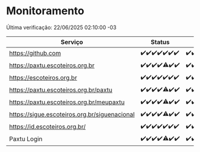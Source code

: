 # Monitoramento

Última verificação: 22/06/2025 02:10:00 -03

|Serviço|Status|Últimas 24h|
|---|---|---|
|https://github.com|<span title="2025-06-15: OK=23">✔️</span><span title="2025-06-16: OK=23">✔️</span><span title="2025-06-17: OK=23">✔️</span><span title="2025-06-18: OK=23">✔️</span><span title="2025-06-19: OK=23">✔️</span><span title="2025-06-20: OK=23">✔️</span><span title="2025-06-21: OK=5">✔️</span>|<span title="21/06/2025 03:12:00 -03 : 200">✔️</span><span title="21/06/2025 04:09:00 -03 : 200">✔️</span><span title="21/06/2025 05:11:00 -03 : 200">✔️</span><span title="21/06/2025 06:08:00 -03 : 200">✔️</span><span title="21/06/2025 07:09:00 -03 : 200">✔️</span><span title="21/06/2025 08:07:00 -03 : 200">✔️</span><span title="21/06/2025 09:15:00 -03 : 200">✔️</span><span title="21/06/2025 10:19:00 -03 : 200">✔️</span><span title="21/06/2025 11:08:00 -03 : 200">✔️</span><span title="21/06/2025 12:08:00 -03 : 200">✔️</span><span title="21/06/2025 13:10:00 -03 : 200">✔️</span><span title="21/06/2025 14:07:00 -03 : 200">✔️</span><span title="21/06/2025 15:11:00 -03 : 200">✔️</span><span title="21/06/2025 16:06:00 -03 : 200">✔️</span><span title="21/06/2025 17:09:00 -03 : 200">✔️</span><span title="21/06/2025 18:07:00 -03 : 200">✔️</span><span title="21/06/2025 19:08:00 -03 : 200">✔️</span><span title="21/06/2025 20:09:00 -03 : 200">✔️</span><span title="21/06/2025 21:54:00 -03 : 200">✔️</span><span title="21/06/2025 23:49:00 -03 : 200">✔️</span><span title="22/06/2025 00:47:00 -03 : 200">✔️</span><span title="22/06/2025 01:21:00 -03 : 200">✔️</span><span title="22/06/2025 02:10:00 -03 : 200">✔️</span>|
|https://paxtu.escoteiros.org.br|<span title="2025-06-15: OK=23">✔️</span><span title="2025-06-16: OK=23">✔️</span><span title="2025-06-17: OK=23">✔️</span><span title="2025-06-18: OK=23">✔️</span><span title="2025-06-19: OK=22, Falhas=1">⚠️</span><span title="2025-06-20: OK=23">✔️</span><span title="2025-06-21: OK=5">✔️</span>|<span title="21/06/2025 03:12:00 -03 : 200">✔️</span><span title="21/06/2025 04:09:00 -03 : 200">✔️</span><span title="21/06/2025 05:11:00 -03 : 200">✔️</span><span title="21/06/2025 06:08:00 -03 : 200">✔️</span><span title="21/06/2025 07:09:00 -03 : 200">✔️</span><span title="21/06/2025 08:07:00 -03 : 200">✔️</span><span title="21/06/2025 09:15:00 -03 : 200">✔️</span><span title="21/06/2025 10:19:00 -03 : 200">✔️</span><span title="21/06/2025 11:08:00 -03 : 200">✔️</span><span title="21/06/2025 12:08:00 -03 : 200">✔️</span><span title="21/06/2025 13:10:00 -03 : 200">✔️</span><span title="21/06/2025 14:07:00 -03 : 200">✔️</span><span title="21/06/2025 15:11:00 -03 : 200">✔️</span><span title="21/06/2025 16:06:00 -03 : 200">✔️</span><span title="21/06/2025 17:09:00 -03 : 200">✔️</span><span title="21/06/2025 18:07:00 -03 : 200">✔️</span><span title="21/06/2025 19:08:00 -03 : 200">✔️</span><span title="21/06/2025 20:09:00 -03 : 200">✔️</span><span title="21/06/2025 21:54:00 -03 : 200">✔️</span><span title="21/06/2025 23:49:00 -03 : 200">✔️</span><span title="22/06/2025 00:47:00 -03 : 200">✔️</span><span title="22/06/2025 01:21:00 -03 : 200">✔️</span><span title="22/06/2025 02:10:00 -03 : 200">✔️</span>|
|https://escoteiros.org.br|<span title="2025-06-15: OK=23">✔️</span><span title="2025-06-16: OK=23">✔️</span><span title="2025-06-17: OK=23">✔️</span><span title="2025-06-18: OK=23">✔️</span><span title="2025-06-19: OK=23">✔️</span><span title="2025-06-20: OK=23">✔️</span><span title="2025-06-21: OK=5">✔️</span>|<span title="21/06/2025 03:12:00 -03 : 200">✔️</span><span title="21/06/2025 04:09:00 -03 : 200">✔️</span><span title="21/06/2025 05:11:00 -03 : 200">✔️</span><span title="21/06/2025 06:08:00 -03 : 200">✔️</span><span title="21/06/2025 07:09:00 -03 : 200">✔️</span><span title="21/06/2025 08:07:00 -03 : 200">✔️</span><span title="21/06/2025 09:15:00 -03 : 200">✔️</span><span title="21/06/2025 10:19:00 -03 : 200">✔️</span><span title="21/06/2025 11:08:00 -03 : 200">✔️</span><span title="21/06/2025 12:08:00 -03 : 200">✔️</span><span title="21/06/2025 13:10:00 -03 : 200">✔️</span><span title="21/06/2025 14:07:00 -03 : 200">✔️</span><span title="21/06/2025 15:11:00 -03 : 200">✔️</span><span title="21/06/2025 16:06:00 -03 : 200">✔️</span><span title="21/06/2025 17:09:00 -03 : 200">✔️</span><span title="21/06/2025 18:07:00 -03 : 200">✔️</span><span title="21/06/2025 19:08:00 -03 : 200">✔️</span><span title="21/06/2025 20:09:00 -03 : 200">✔️</span><span title="21/06/2025 21:54:00 -03 : 200">✔️</span><span title="21/06/2025 23:49:00 -03 : 200">✔️</span><span title="22/06/2025 00:47:00 -03 : 200">✔️</span><span title="22/06/2025 01:21:00 -03 : 200">✔️</span><span title="22/06/2025 02:10:00 -03 : 200">✔️</span>|
|https://paxtu.escoteiros.org.br/paxtu|<span title="2025-06-15: OK=23">✔️</span><span title="2025-06-16: OK=23">✔️</span><span title="2025-06-17: OK=23">✔️</span><span title="2025-06-18: OK=23">✔️</span><span title="2025-06-19: OK=22, Falhas=1">⚠️</span><span title="2025-06-20: OK=23">✔️</span><span title="2025-06-21: OK=5">✔️</span>|<span title="21/06/2025 03:12:00 -03 : 200">✔️</span><span title="21/06/2025 04:09:00 -03 : 200">✔️</span><span title="21/06/2025 05:11:00 -03 : 200">✔️</span><span title="21/06/2025 06:08:00 -03 : 200">✔️</span><span title="21/06/2025 07:09:00 -03 : 200">✔️</span><span title="21/06/2025 08:07:00 -03 : 200">✔️</span><span title="21/06/2025 09:15:00 -03 : 200">✔️</span><span title="21/06/2025 10:19:00 -03 : 200">✔️</span><span title="21/06/2025 11:08:00 -03 : 200">✔️</span><span title="21/06/2025 12:08:00 -03 : 200">✔️</span><span title="21/06/2025 13:10:00 -03 : 200">✔️</span><span title="21/06/2025 14:07:00 -03 : 200">✔️</span><span title="21/06/2025 15:11:00 -03 : 200">✔️</span><span title="21/06/2025 16:06:00 -03 : 200">✔️</span><span title="21/06/2025 17:09:00 -03 : 200">✔️</span><span title="21/06/2025 18:07:00 -03 : 200">✔️</span><span title="21/06/2025 19:08:00 -03 : 200">✔️</span><span title="21/06/2025 20:09:00 -03 : 200">✔️</span><span title="21/06/2025 21:54:00 -03 : 200">✔️</span><span title="21/06/2025 23:49:00 -03 : 200">✔️</span><span title="22/06/2025 00:47:00 -03 : 200">✔️</span><span title="22/06/2025 01:21:00 -03 : 200">✔️</span><span title="22/06/2025 02:10:00 -03 : 200">✔️</span>|
|https://paxtu.escoteiros.org.br/meupaxtu|<span title="2025-06-15: OK=23">✔️</span><span title="2025-06-16: OK=23">✔️</span><span title="2025-06-17: OK=23">✔️</span><span title="2025-06-18: OK=23">✔️</span><span title="2025-06-19: OK=22, Falhas=1">⚠️</span><span title="2025-06-20: OK=23">✔️</span><span title="2025-06-21: OK=5">✔️</span>|<span title="21/06/2025 03:12:00 -03 : 200">✔️</span><span title="21/06/2025 04:09:00 -03 : 200">✔️</span><span title="21/06/2025 05:11:00 -03 : 200">✔️</span><span title="21/06/2025 06:08:00 -03 : 200">✔️</span><span title="21/06/2025 07:09:00 -03 : 200">✔️</span><span title="21/06/2025 08:07:00 -03 : 200">✔️</span><span title="21/06/2025 09:15:00 -03 : 200">✔️</span><span title="21/06/2025 10:19:00 -03 : 200">✔️</span><span title="21/06/2025 11:08:00 -03 : 200">✔️</span><span title="21/06/2025 12:08:00 -03 : 200">✔️</span><span title="21/06/2025 13:10:00 -03 : 200">✔️</span><span title="21/06/2025 14:07:00 -03 : 200">✔️</span><span title="21/06/2025 15:11:00 -03 : 200">✔️</span><span title="21/06/2025 16:06:00 -03 : 200">✔️</span><span title="21/06/2025 17:09:00 -03 : 200">✔️</span><span title="21/06/2025 18:07:00 -03 : 200">✔️</span><span title="21/06/2025 19:08:00 -03 : 200">✔️</span><span title="21/06/2025 20:09:00 -03 : 200">✔️</span><span title="21/06/2025 21:54:00 -03 : 200">✔️</span><span title="21/06/2025 23:49:00 -03 : 200">✔️</span><span title="22/06/2025 00:47:00 -03 : 200">✔️</span><span title="22/06/2025 01:21:00 -03 : 200">✔️</span><span title="22/06/2025 02:10:00 -03 : 200">✔️</span>|
|https://sigue.escoteiros.org.br/siguenacional|<span title="2025-06-15: OK=23">✔️</span><span title="2025-06-16: OK=23">✔️</span><span title="2025-06-17: OK=23">✔️</span><span title="2025-06-18: OK=23">✔️</span><span title="2025-06-19: OK=22, Falhas=1">⚠️</span><span title="2025-06-20: OK=23">✔️</span><span title="2025-06-21: OK=5">✔️</span>|<span title="21/06/2025 03:12:00 -03 : 200">✔️</span><span title="21/06/2025 04:09:00 -03 : 200">✔️</span><span title="21/06/2025 05:11:00 -03 : 200">✔️</span><span title="21/06/2025 06:09:00 -03 : 200">✔️</span><span title="21/06/2025 07:09:00 -03 : 200">✔️</span><span title="21/06/2025 08:07:00 -03 : 200">✔️</span><span title="21/06/2025 09:15:00 -03 : 200">✔️</span><span title="21/06/2025 10:19:00 -03 : 200">✔️</span><span title="21/06/2025 11:08:00 -03 : 200">✔️</span><span title="21/06/2025 12:08:00 -03 : 200">✔️</span><span title="21/06/2025 13:10:00 -03 : 200">✔️</span><span title="21/06/2025 14:07:00 -03 : 200">✔️</span><span title="21/06/2025 15:11:00 -03 : 200">✔️</span><span title="21/06/2025 16:06:00 -03 : 200">✔️</span><span title="21/06/2025 17:09:00 -03 : 200">✔️</span><span title="21/06/2025 18:07:00 -03 : 200">✔️</span><span title="21/06/2025 19:08:00 -03 : 200">✔️</span><span title="21/06/2025 20:09:00 -03 : 200">✔️</span><span title="21/06/2025 21:54:00 -03 : 200">✔️</span><span title="21/06/2025 23:49:00 -03 : 200">✔️</span><span title="22/06/2025 00:47:00 -03 : 200">✔️</span><span title="22/06/2025 01:21:00 -03 : 200">✔️</span><span title="22/06/2025 02:10:00 -03 : 200">✔️</span>|
|https://id.escoteiros.org.br/|<span title="2025-06-15: OK=23">✔️</span><span title="2025-06-16: OK=23">✔️</span><span title="2025-06-17: OK=23">✔️</span><span title="2025-06-18: OK=23">✔️</span><span title="2025-06-19: OK=23">✔️</span><span title="2025-06-20: OK=23">✔️</span><span title="2025-06-21: OK=5">✔️</span>|<span title="21/06/2025 03:12:00 -03 : 200">✔️</span><span title="21/06/2025 04:09:00 -03 : 200">✔️</span><span title="21/06/2025 05:11:00 -03 : 200">✔️</span><span title="21/06/2025 06:09:00 -03 : 200">✔️</span><span title="21/06/2025 07:09:00 -03 : 200">✔️</span><span title="21/06/2025 08:07:00 -03 : 200">✔️</span><span title="21/06/2025 09:15:00 -03 : 200">✔️</span><span title="21/06/2025 10:19:00 -03 : 200">✔️</span><span title="21/06/2025 11:08:00 -03 : 200">✔️</span><span title="21/06/2025 12:08:00 -03 : 200">✔️</span><span title="21/06/2025 13:10:00 -03 : 200">✔️</span><span title="21/06/2025 14:07:00 -03 : 200">✔️</span><span title="21/06/2025 15:11:00 -03 : 200">✔️</span><span title="21/06/2025 16:06:00 -03 : 200">✔️</span><span title="21/06/2025 17:09:00 -03 : 200">✔️</span><span title="21/06/2025 18:07:00 -03 : 200">✔️</span><span title="21/06/2025 19:08:00 -03 : 200">✔️</span><span title="21/06/2025 20:09:00 -03 : 200">✔️</span><span title="21/06/2025 21:54:00 -03 : 200">✔️</span><span title="21/06/2025 23:49:00 -03 : 200">✔️</span><span title="22/06/2025 00:47:00 -03 : 200">✔️</span><span title="22/06/2025 01:21:00 -03 : 200">✔️</span><span title="22/06/2025 02:10:00 -03 : 200">✔️</span>|
|Paxtu Login|<span title="2025-06-15: OK=23">✔️</span><span title="2025-06-16: OK=23">✔️</span><span title="2025-06-17: OK=23">✔️</span><span title="2025-06-18: OK=23">✔️</span><span title="2025-06-19: OK=22, Falhas=1">⚠️</span><span title="2025-06-20: OK=23">✔️</span><span title="2025-06-21: OK=5">✔️</span>|<span title="21/06/2025 03:13:00 -03 : 200">✔️</span><span title="21/06/2025 04:09:00 -03 : 200">✔️</span><span title="21/06/2025 05:11:00 -03 : 200">✔️</span><span title="21/06/2025 06:09:00 -03 : 200">✔️</span><span title="21/06/2025 07:09:00 -03 : 200">✔️</span><span title="21/06/2025 08:07:00 -03 : 200">✔️</span><span title="21/06/2025 09:15:00 -03 : 200">✔️</span><span title="21/06/2025 10:19:00 -03 : 200">✔️</span><span title="21/06/2025 11:08:00 -03 : 200">✔️</span><span title="21/06/2025 12:08:00 -03 : 200">✔️</span><span title="21/06/2025 13:10:00 -03 : 200">✔️</span><span title="21/06/2025 14:07:00 -03 : 200">✔️</span><span title="21/06/2025 15:11:00 -03 : 200">✔️</span><span title="21/06/2025 16:06:00 -03 : 200">✔️</span><span title="21/06/2025 17:09:00 -03 : 200">✔️</span><span title="21/06/2025 18:07:00 -03 : 200">✔️</span><span title="21/06/2025 19:08:00 -03 : 200">✔️</span><span title="21/06/2025 20:09:00 -03 : 200">✔️</span><span title="21/06/2025 21:54:00 -03 : 200">✔️</span><span title="21/06/2025 23:49:00 -03 : 200">✔️</span><span title="22/06/2025 00:47:00 -03 : 200">✔️</span><span title="22/06/2025 01:21:00 -03 : 200">✔️</span><span title="22/06/2025 02:10:00 -03 : 200">✔️</span>|
